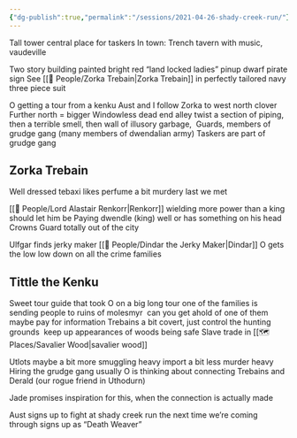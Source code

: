```yaml
---
{"dg-publish":true,"permalink":"/sessions/2021-04-26-shady-creek-run/"}
---
```


Tall tower
central place for taskers
In town: Trench
tavern with music, vaudeville

Two story building painted bright red “land locked ladies”
pinup dwarf pirate sign
See [[🙋 People/Zorka Trebain\|Zorka Trebain]] in perfectly tailored navy three piece suit

O getting a tour from a kenku
Aust and I follow Zorka to west north clover
Further north = bigger
Windowless dead end alley
twist a section of piping, then a terrible smell, then wall of illusory garbage, 
Guards, members of grudge gang (many members of dwendalian army)
Taskers are part of grudge gang
## Zorka Trebain
Well dressed tebaxi
likes perfume
a bit murdery last we met

[[🙋 People/Lord Alastair Renkorr\|Renkorr]]
wielding more power than a king should let him be
Paying dwendle (king) well
or has something on his head
Crowns Guard totally out of the city


Ulfgar finds jerky maker [[🙋 People/Dindar the Jerky Maker\|Dindar]]
O gets the low low down on all the crime families
## Tittle the Kenku
Sweet tour guide that took O on a big long tour
one of the families is sending people to ruins of molesmyr 
can you get ahold of one of them maybe pay for information
	Trebains
a bit covert, just control the hunting grounds 
keep up appearances of woods being safe
Slave trade in [[🗺️ Places/Savalier Wood\|savalier wood]]

Utlots
	maybe a bit more smuggling heavy
	import
	a bit less murder heavy
	Hiring the grudge gang usually
O is thinking about connecting Trebains and Derald (our rogue friend in Uthodurn)

Jade promises inspiration for this, when the connection is actually made

Aust signs up to fight at shady creek run the next time we’re coming through
	signs up as “Death Weaver”